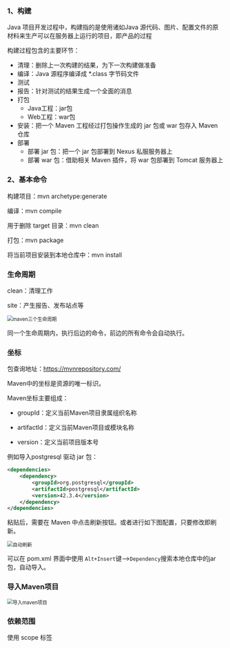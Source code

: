 ### 1、构建

Java 项目开发过程中，构建指的是使用诸如Java 源代码、图片、配置文件的原材料来生产可以在服务器上运行的项目，即产品的过程

构建过程包含的主要环节：

* 清理：删除上一次构建的结果，为下一次构建做准备
* 编译：Java 源程序编译成 *.class 字节码文件
* 测试
* 报告：针对测试的结果生成一个全面的消息
* 打包
  * Java工程：jar包
  * Web工程：war包
* 安装：把一个 Maven 工程经过打包操作生成的 jar 包或 war 包存入 Maven 仓库
* 部署
  * 部署 jar 包：把一个 jar 包部署到 Nexus 私服服务器上
  * 部署 war 包：借助相关 Maven 插件，将 war 包部署到 Tomcat 服务器上

### 2、基本命令

构建项目：mvn archetype:generate

编译：mvn compile

用于删除 target 目录：mvn clean

打包：mvn package

将当前项目安装到本地仓库中：mvn install

### 生命周期

clean：清理工作

site：产生报告、发布站点等

<img src="C:\Users\Administrator\Desktop\_posts\java\Maven\pictures\maven三个生命周期.png" alt="maven三个生命周期" style="zoom:80%;" />

同一个生命周期内，执行后边的命令，前边的所有命令会自动执行。

### 坐标

包查询地址：https://mvnrepository.com/

Maven中的坐标是资源的唯一标识。

Maven坐标主要组成：

* groupId：定义当前Maven项目隶属组织名称

* artifactId：定义当前Maven项目或模块名称

* version：定义当前项目版本号

例如导入postgresql 驱动 jar 包：

```xml
<dependencies>
    <dependency>
        <groupId>org.postgresql</groupId>
        <artifactId>postgresql</artifactId>
        <version>42.3.4</version>
    </dependency>
</dependencies>
```

粘贴后，需要在 Maven 中点击刷新按钮。或者进行如下图配置，只要修改即刷新。

<img src="C:\Users\Administrator\Desktop\_posts\java\Maven\pictures\自动刷新.png" alt="自动刷新" style="zoom:80%;" />

可以在 pom.xml 界面中使用 `Alt+Insert`键⟶`Dependency`搜索本地仓库中的jar包，自动导入。

### 导入Maven项目

<img src="C:\Users\Administrator\Desktop\_posts\java\Maven\pictures\导入maven项目.png" alt="导入maven项目" style="zoom:80%;" />

### 依赖范围

使用 scope 标签